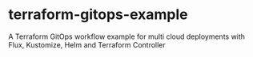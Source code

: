 # terraform-gitops-example
A Terraform GitOps workflow example for multi cloud deployments with Flux, Kustomize, Helm and Terraform Controller
